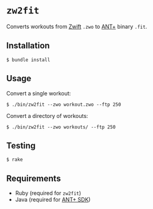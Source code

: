 # `zw2fit`

Converts workouts from [Zwift](https://zwift.com) `.zwo` to
[ANT+](https://www.thisisant.com/developer/ant-plus/ant-antplus-defined/)
binary `.fit`.

## Installation

```
$ bundle install
```

## Usage

Convert a single workout:

```
$ ./bin/zw2fit --zwo workout.zwo --ftp 250
```

Convert a directory of workouts:

```
$ ./bin/zw2fit --zwo workouts/ --ftp 250
```

## Testing

```
$ rake
```

## Requirements

- Ruby (required for `zw2fit`)
- Java (required for [ANT+ SDK](https://www.thisisant.com/developer))
